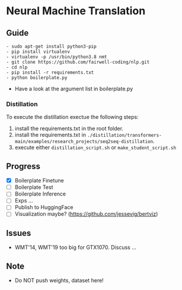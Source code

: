 # Neural Machine Translation

## Guide
```
- sudo apt-get install python3-pip
- pip install virtualenv
- virtualenv -p /usr/bin/python3.8 nmt
- git clone https://github.com/fairwell-coding/nlp.git
- cd nlp
- pip install -r requirements.txt
- python boilerplate.py
```
- Have a look at the argument list in boilerplate.py

### Distillation
To execute the distillation exectue the following steps:
1. install the requirements.txt in the root folder. 
2. install the requirements.txt in `./distillation/transformers-main/examples/research_projects/seq2seq-distillation`.
3. execute either `distillation_script.sh` or `make_student_script.sh`

## Progress
- [x] Boilerplate Finetune
- [ ] Boilerplate Test
- [ ] Boilerplate Inference
- [ ] Exps ...
- [ ] Publish to HuggingFace
- [ ] Visualization maybe? (https://github.com/jessevig/bertviz)

## Issues
- WMT'14, WMT'19 too big for GTX1070. Discuss ...

## Note
- Do NOT push weights, dataset here!